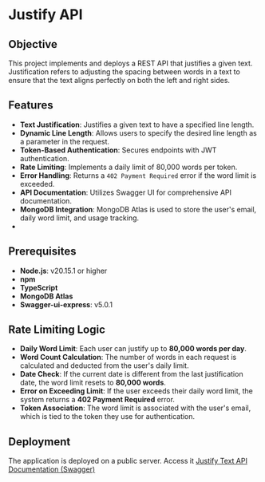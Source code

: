 # Justify API

## Objective
This project implements and deploys a REST API that justifies a given text. Justification refers to adjusting the spacing between words in a text to ensure that the text aligns perfectly on both the left and right sides.
## Features
- **Text Justification**: Justifies a given text to have a specified line length.
- **Dynamic Line Length**: Allows users to specify the desired line length as a parameter in the request.
- **Token-Based Authentication**: Secures endpoints with JWT authentication.
- **Rate Limiting**: Implements a daily limit of 80,000 words per token.
- **Error Handling**: Returns a `402 Payment Required` error if the word limit is exceeded.
- **API Documentation**: Utilizes Swagger UI for comprehensive API documentation.
- **MongoDB Integration**: MongoDB Atlas is used to store the user's email, daily word limit, and usage tracking.
- 
## Prerequisites
- **Node.js**: v20.15.1 or higher
- **npm**
- **TypeScript**
- **MongoDB Atlas**
- **Swagger-ui-express**: v5.0.1
  
## Rate Limiting Logic
- **Daily Word Limit**: Each user can justify up to **80,000 words per day**.
- **Word Count Calculation**: The number of words in each request is calculated and deducted from the user's daily limit.
- **Date Check**: If the current date is different from the last justification date, the word limit resets to **80,000 words**.
- **Error on Exceeding Limit**: If the user exceeds their daily word limit, the system returns a **402 Payment Required** error.
- **Token Association**: The word limit is associated with the user's email, which is tied to the token they use for authentication.

## Deployment
The application is deployed on a public server. Access it [Justify Text API Documentation (Swagger)](https://justifytextapi.onrender.com/api-docs/)
